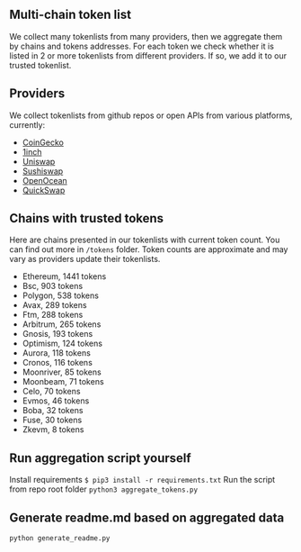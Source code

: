 
## Multi-chain token list 
We collect many tokenlists from many providers, then we aggregate them by chains and tokens addresses. 
For each token we check whether it is listed in 2 or more tokenlists from different providers. If so, 
we add it to our trusted tokenlist.

## Providers
We collect tokenlists from github repos or open APIs from various platforms, currently:
- [CoinGecko](https://www.coingecko.com/)
- [1inch](https://app.1inch.io/)
- [Uniswap](https://uniswap.org/)
- [Sushiswap](https://www.sushi.com/)
- [OpenOcean](https://openocean.finance/)
- [QuickSwap](https://quickswap.exchange/#/swap)

## Chains with trusted tokens
Here are chains presented in our tokenlists with current token count. You can find out more in `/tokens` folder.
Token counts are approximate and may vary as providers update their tokenlists.
- Ethereum, 1441 tokens
- Bsc, 903 tokens
- Polygon, 538 tokens
- Avax, 289 tokens
- Ftm, 288 tokens
- Arbitrum, 265 tokens
- Gnosis, 193 tokens
- Optimism, 124 tokens
- Aurora, 118 tokens
- Cronos, 116 tokens
- Moonriver, 85 tokens
- Moonbeam, 71 tokens
- Celo, 70 tokens
- Evmos, 46 tokens
- Boba, 32 tokens
- Fuse, 30 tokens
- Zkevm, 8 tokens

## Run aggregation script yourself
Install requirements
```$ pip3 install -r requirements.txt```
Run the script from repo root folder
```python3 aggregate_tokens.py```
## Generate readme.md based on aggregated data
```bash
python generate_readme.py
```
